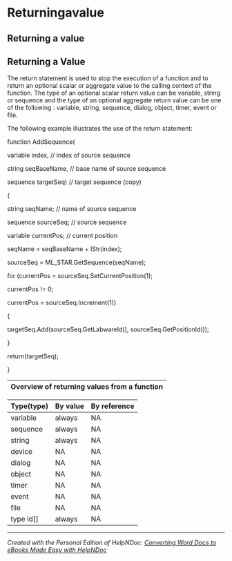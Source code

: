 # Returningavalue

## Returning a value

## Returning a Value

&#x20;

The return statement is used to stop the execution of a function and to return an optional scalar or aggregate value to the calling context of the function. The type of an optional scalar return value can be variable, string or sequence and the type of an optional aggregate return value can be one of the following : variable, string, sequence, dialog, object, timer, event or file.

The following example illustrates the use of the return statement:

&#x20;

function AddSequence(

variable index,      // index of source sequence

string seqBaseName,  // base name of source sequence

sequence targetSeq)  // target sequence (copy)

{

string seqName;      // name of source sequence

sequence sourceSeq;  // source sequence

variable currentPos; // current position

seqName = seqBaseName + IStr(index);

sourceSeq = ML\_STAR.GetSequence(seqName);

for (currentPos = sourceSeq.SetCurrentPosition(1);

currentPos != 0;

currentPos = sourceSeq.Increment(1))

{

targetSeq.Add(sourceSeq.GetLabwareId(), sourceSeq.GetPositionId());

}

return(targetSeq);

}

&#x20;

| **Overview of returning values from a function** |
| :----------------------------------------------: |

| **Type(type)** | **By value** | **By reference** |
| -------------- | ------------ | ---------------- |
| variable       | always       | NA               |
| sequence       | always       | NA               |
| string         | always       | NA               |
| device         | NA           | NA               |
| dialog         | NA           | NA               |
| object         | NA           | NA               |
| timer          | NA           | NA               |
| event          | NA           | NA               |
| file           | NA           | NA               |
| type id\[]     | always       | NA               |

&#x20;

***

_Created with the Personal Edition of HelpNDoc:_ [_Converting Word Docs to eBooks Made Easy with HelpNDoc_](https://www.helpndoc.com/step-by-step-guides/how-to-convert-a-word-docx-file-to-an-epub-or-kindle-ebook/)
